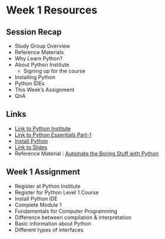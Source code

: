 # Week 1 Resources

## Session Recap
* Study Group Overview
* Reference Materials
* Why Learn Python?
* About Python Institute
    * Signing up for the course
* Installing Python
* Python IDEs
* This Week’s Assignment
* QnA

## Links
* [Link to Python Institute](https://pythoninstitute.org)
* [Link to Python Essentials Part-1 ](https://edube.org/study/pe1)
* [Install Python](https://www.python.org/downloads/)
* [Link to Slides](/Week_1_Resources/Week%201_%20Introduction.pdf)
* Reference Material : [Automate the Boring Stuff with Python](https://automatetheboringstuff.com/)

## Week 1 Assignment
* Register at Python Institute
* Register for Python Level 1 Course
* Install Python IDE
* Complete Module 1
* Fundamentals for Computer Programming
* Difference between compilation & interpretation
* Basic information about Python
* Different types of interfaces

